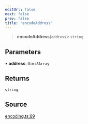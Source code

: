 ```yaml
---
editUrl: false
next: false
prev: false
title: "encodeAddress"
---
```


> **encodeAddress**(`address`): `string`

## Parameters

• **address**: `Uint8Array`

## Returns

`string`

## Source

[encoding.ts:69](https://github.com/algorandfoundation/liquid-auth/blob/10c59840d062554c79d275cbb41957b40edae1ed/clients/liquid-auth-core/src/encoding.ts#L69)
